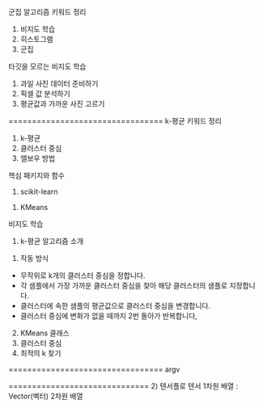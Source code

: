 군집 알고리즘
키워드 정리
1. 비지도 학습
2. 히스토그램
3. 군집

타깃을 모르는 비지도 학습
1. 과일 사진 데이터 준비하기
2. 픽셀 값 분석하기
3. 평균값과 가까운 사진 고르기

=================================
k-평균
키워드 정리
1. k-평균
2. 클러스터 중심
3. 엘보우 방법

핵심 패키지와 함수
1. scikit-learn
1) KMeans

비지도 학습
1. k-평균 알고리즘 소개
1) 작동 방식 
- 무작위로 k개의 클러스터 중심을 정합니다.
- 각 샘플에서 가장 가까운 클러스터 중심을 찾아 해당 클러스터의 샘플로 지정합니다.
- 클러스터에 속한 샘플의 평균값으로 클러스터 중심을 변경합니다.
- 클러스터 중심에 변화가 없을 때까지 2번 돌아가 반복합니다,

2. KMeans 클래스
3. 클러스터 중심
4. 최적의 k 찾기


=================================
argv

==============================
2) 텐서플로
    텐서
    1차원 배열 : Vector(벡터)
    2차원 배열
